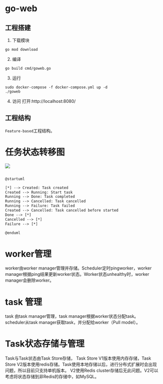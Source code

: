 # go-web

## 工程搭建
1. 下载模块
```shell
go mod download
```

2. 编译
```shell
go build cmd/goweb.go
```

3. 运行
```shell
sudo docker-compose -f docker-compose.yml up -d
./goweb
```

4. 访问
打开:http://localhost:8080/

## 工程结构
`Feature-based`工程结构。

# 任务状态转移图
![](./docs/uml/task-state-transition.png)
```xml

@startuml

[*] --> Created: Task created
Created --> Running: Start task
Running --> Done: Task completed
Running --> Cancelled: Task cancelled
Running --> Failure: Task failed
Created --> Cancelled: Task cancelled before started
Done --> [*]
Cancelled --> [*]
Failure --> [*]

@enduml

```

# worker管理
worker由worker manager管理并存储。Scheduler定时pingworker，worker manager根据ping结果更新worker状态。Worker状态unhealthy时，worker manager会删除worker。

# task 管理
task 由task manager管理，task manager根据worker状态分配task。scheduler从task manager获取task，并分配给worker（Pull model）。

# Task状态存储与管理
Task与Task状态由Task Store存储， Task Store V1版本使用内存存储，Task Store V2版本使用redis存储。Task使用本地存储以后，进行分布式扩展时会出现问题，所以目前只支持单机版本。
V2使用Redis cluster存储后无此问题。V2可以考虑将状态存储到非Redis的存储中，如MySQL。